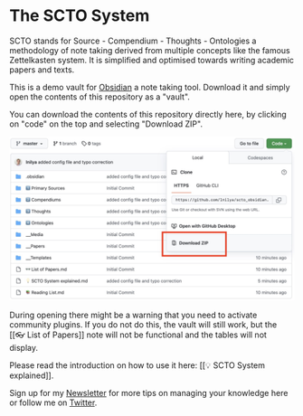 # The SCTO System

SCTO stands for Source - Compendium - Thoughts - Ontologies a methodology of note taking derived from multiple concepts like the famous Zettelkasten system. It is simplified and optimised towards writing academic papers and texts. 

This is a demo vault for [Obsidian](https://obsidian.md) a note taking tool. Download it and simply open the contents of this repository as a "vault". 

You can download the contents of this repository directly here, by clicking on "code" on the top and selecting "Download ZIP". 

![How to Download](__Media/Screenshot%202022-12-14%20at%2017.03.26.jpg?raw=true "Downloading")

During opening there might be a warning that you need to activate community plugins. If you do not do this, the vault will still work, but the [[👓 List of Papers]] note will not be functional and the tables will not display. 

Please read the introduction on how to use it here: [[💡 SCTO System explained]]. 

Sign up for my [Newsletter](https://ilyashabanov.substack.com/) for more tips on managing your knowledge here or follow me on [Twitter](https://twitter.com/Artifexx).

